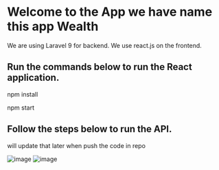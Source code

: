 # Welcome to the App we have name this app Wealth 

We are using Laravel 9 for backend. We use react.js on the frontend.

## Run the commands below to run the React application.

npm install

npm start

## Follow the steps below to run the API.
will update that later when push the code in repo

![image](https://user-images.githubusercontent.com/26199757/177057917-2bd7e9c2-0b15-464b-9a0c-57f1d2f6b08c.png)
![image](https://user-images.githubusercontent.com/26199757/177057920-516f6cc7-3a4d-4dac-bbe8-50d5b9b5c007.png)
